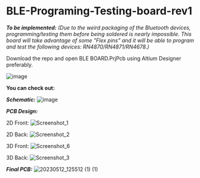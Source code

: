 # BLE-Programing-Testing-board-rev1
**_To be implemented:_** _(Due to the weird packaging of the Bluetooth devices, programming/testing them before being soldered is nearly impossible. This board will take advantage of some "Flex pins" and it will be able to program and test the following devices: RN4870/RN4871/RN4678.)_

Download the repo and open BLE BOARD.PrjPcb using Altium Designer preferably.

![image](https://github.com/VladManoleCAE/BLE-Programing-Testing-board-rev1/assets/133333286/601cbb18-34c2-4c55-b054-2877ae33a98b)

**You can check out:**

**_Schematic:_**
![image](https://github.com/VladManoleCAE/BLE-Programing-Testing-board-rev1/assets/133333286/b163f31d-7ae8-45a5-a43f-0d84bfb95eff)

**_PCB Design:_**

2D Front:
![Screenshot_1](https://github.com/VladManoleCAE/BLE-Programing-Testing-board-rev1/assets/133333286/c1b769e4-1e39-43b8-acc9-7f40dbd8ab52)

2D Back:
![Screenshot_2](https://github.com/VladManoleCAE/BLE-Programing-Testing-board-rev1/assets/133333286/5726a0ec-0e7d-41c6-ab09-35b1e9db2f75)

3D Front:
![Screenshot_6](https://github.com/VladManoleCAE/BLE-Programing-Testing-board-rev1/assets/133333286/a8034307-7527-4c21-97d1-7d28880f782a)

3D Back:
![Screenshot_3](https://github.com/VladManoleCAE/BLE-Programing-Testing-board-rev1/assets/133333286/5a46005b-c6b8-4504-8b03-12d648851980)


**_Final PCB:_**
![20230512_125512 (1) (1)](https://github.com/VladManoleCAE/BLE-Programing-Testing-board-rev1/assets/133333286/2cb42b94-c646-4143-95bd-904176b66f42)
